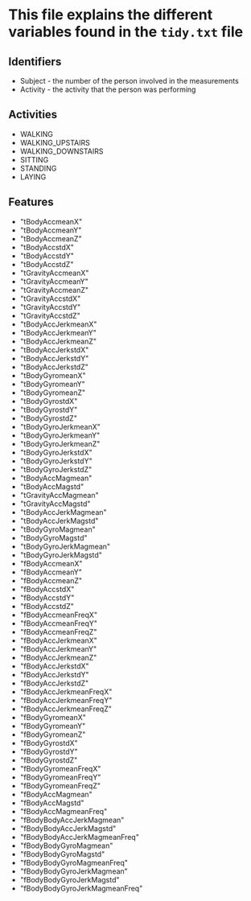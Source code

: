 # This file explains the different variables found in the `tidy.txt` file



## Identifiers
* Subject - the number of the person involved in the measurements
* Activity - the activity that the person was performing

## Activities
* WALKING
* WALKING_UPSTAIRS
* WALKING_DOWNSTAIRS
* SITTING
* STANDING
* LAYING

## Features
* "tBodyAccmeanX"
* "tBodyAccmeanY"
* "tBodyAccmeanZ"
* "tBodyAccstdX"
* "tBodyAccstdY"
* "tBodyAccstdZ"
* "tGravityAccmeanX"
* "tGravityAccmeanY"
* "tGravityAccmeanZ"
* "tGravityAccstdX"
* "tGravityAccstdY"
* "tGravityAccstdZ"
* "tBodyAccJerkmeanX"
* "tBodyAccJerkmeanY"
* "tBodyAccJerkmeanZ"
* "tBodyAccJerkstdX"
* "tBodyAccJerkstdY"
* "tBodyAccJerkstdZ"
* "tBodyGyromeanX"
* "tBodyGyromeanY"
* "tBodyGyromeanZ"
* "tBodyGyrostdX"
* "tBodyGyrostdY"
* "tBodyGyrostdZ"
* "tBodyGyroJerkmeanX"
* "tBodyGyroJerkmeanY"
* "tBodyGyroJerkmeanZ"
* "tBodyGyroJerkstdX"
* "tBodyGyroJerkstdY"
* "tBodyGyroJerkstdZ"
* "tBodyAccMagmean"
* "tBodyAccMagstd"
* "tGravityAccMagmean"
* "tGravityAccMagstd"
* "tBodyAccJerkMagmean"
* "tBodyAccJerkMagstd"
* "tBodyGyroMagmean"
* "tBodyGyroMagstd"
* "tBodyGyroJerkMagmean"
* "tBodyGyroJerkMagstd"
* "fBodyAccmeanX"
* "fBodyAccmeanY"
* "fBodyAccmeanZ"
* "fBodyAccstdX"
* "fBodyAccstdY"
* "fBodyAccstdZ"
* "fBodyAccmeanFreqX"
* "fBodyAccmeanFreqY"
* "fBodyAccmeanFreqZ"
* "fBodyAccJerkmeanX"
* "fBodyAccJerkmeanY"
* "fBodyAccJerkmeanZ"
* "fBodyAccJerkstdX"
* "fBodyAccJerkstdY"
* "fBodyAccJerkstdZ"
* "fBodyAccJerkmeanFreqX"
* "fBodyAccJerkmeanFreqY"
* "fBodyAccJerkmeanFreqZ"
* "fBodyGyromeanX"
* "fBodyGyromeanY"
* "fBodyGyromeanZ"
* "fBodyGyrostdX"
* "fBodyGyrostdY"
* "fBodyGyrostdZ"
* "fBodyGyromeanFreqX"
* "fBodyGyromeanFreqY"
* "fBodyGyromeanFreqZ"
* "fBodyAccMagmean"
* "fBodyAccMagstd"
* "fBodyAccMagmeanFreq"
* "fBodyBodyAccJerkMagmean"
* "fBodyBodyAccJerkMagstd"
* "fBodyBodyAccJerkMagmeanFreq"
* "fBodyBodyGyroMagmean"
* "fBodyBodyGyroMagstd"
* "fBodyBodyGyroMagmeanFreq"
* "fBodyBodyGyroJerkMagmean"
* "fBodyBodyGyroJerkMagstd"
* "fBodyBodyGyroJerkMagmeanFreq"
